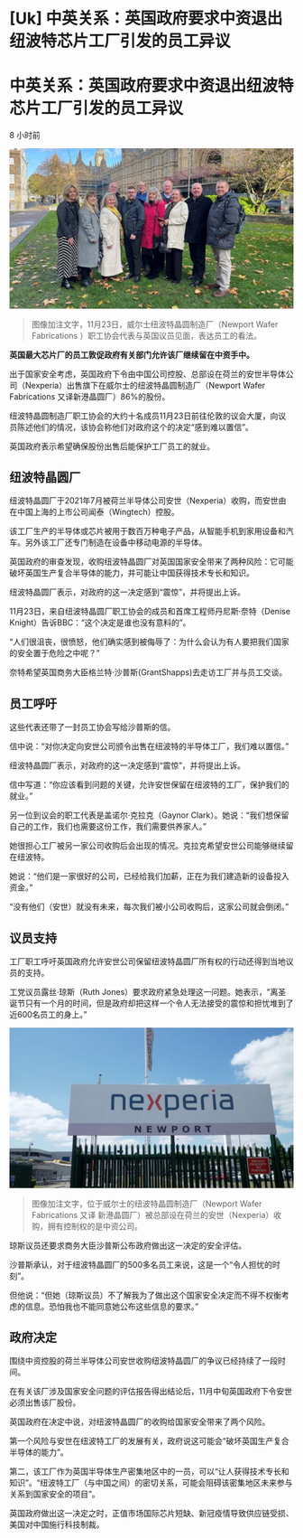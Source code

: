 # [Uk] 中英关系：英国政府要求中资退出纽波特芯片工厂引发的员工异议

#  中英关系：英国政府要求中资退出纽波特芯片工厂引发的员工异议

8 小时前

![11月23日，威尔士纽波特晶圆制造厂（Newport Wafer Fabrications ）职工协会代表与英国议员见面，表达员工的看法。](_127752175_nexperiagrouppic.bbc.jpg)

> 图像加注文字，11月23日，威尔士纽波特晶圆制造厂（Newport Wafer Fabrications ）职工协会代表与英国议员见面，表达员工的看法。

**英国最大芯片厂的员工敦促政府有关部门允许该厂继续留在中资手中。**

出于国家安全考虑，英国政府下令由中国公司控股、总部设在荷兰的安世半导体公司（Nexperia）出售旗下在威尔士的纽波特晶圆制造厂（Newport Wafer Fabrications 又译新港晶圆厂）86%的股份。

纽波特晶圆制造厂职工协会的大约十名成员11月23日前往伦敦的议会大厦，向议员陈述他们的情况，该协会称他们对政府这个的决定“感到难以置信”。

英国政府表示希望确保股份出售后能保护工厂员工的就业。

##  纽波特晶圆厂

纽波特晶圆厂于2021年7月被荷兰半导体公司安世（Nexperia）收购，而安世由在中国上海的上市公司闻泰（Wingtech）控股。

该工厂生产的半导体或芯片被用于数百万种电子产品，从智能手机到家用设备和汽车。另外该工厂还专门制造在设备中移动电源的半导体。

英国政府的审查发现，收购纽波特晶圆厂对英国国家安全带来了两种风险：它可能破坏英国生产复合半导体的能力，并可能让中国获得技术专长和知识。

纽波特晶圆厂表示，对政府的这一决定感到“震惊”，并将提出上诉。

11月23日，来自纽波特晶圆厂职工协会的成员和首席工程师丹尼斯·奈特（Denise Knight）告诉BBC：“这个决定是谁也没有意料的”。

“人们很沮丧，很愤怒，他们确实感到被侮辱了：为什么会认为有人要把我们国家的安全置于危险之中呢？”

奈特希望英国商务大臣格兰特·沙普斯(GrantShapps)去走访工厂并与员工交谈。

##  员工呼吁

这些代表还带了一封员工协会写给沙普斯的信。

信中说：“对你决定向安世公司颁令出售在纽波特的半导体工厂，我们难以置信。”

纽波特晶圆厂表示，对政府的这一决定感到“震惊”，并将提出上诉。

信中写道：“你应该看到问题的关键，允许安世保留在纽波特的工厂，保护我们的就业。”

另一位到议会的职工代表是盖诺尔·克拉克（Gaynor Clark）。她说：“我们想保留自己的工作，我们也需要这份工作，我们需要供养家人。”

她很担心工厂被另一家公司收购后会出现的情况。克拉克希望安世公司能够继续留在纽波特。

她说：“他们是一家很好的公司，已经给我们加薪，正在为我们建造新的设备投入资金。”

“没有他们（安世）就没有未来，每次我们被小公司收购后，这家公司就会倒闭。”

##  议员支持

工厂职工呼吁英国政府允许安世公司保留纽波特晶圆厂所有权的行动还得到当地议员的支持。

工党议员露丝·琼斯（Ruth Jones）要求政府紧急处理这一问题。她表示，“离圣诞节只有一个月的时间，但是政府却把这样一个令人无法接受的震惊和担忧堆到了近600名员工的身上。”

![位于威尔士的纽波特晶圆制造厂（Newport Wafer Fabrications 又译 新港晶圆厂）](_125725616_pic5.png)

> 图像加注文字，位于威尔士的纽波特晶圆制造厂（Newport Wafer Fabrications 又译 新港晶圆厂）被总部设在荷兰的安世（Nexperia）收购，拥有控制权的是中资公司。

琼斯议员还要求商务大臣沙普斯公布政府做出这一决定的安全评估。

沙普斯承认，对于纽波特晶圆厂的500多名员工来说，这是一个“令人担忧的时刻”。

但他说：“但她（琼斯议员）不了解我为了做出这个国家安全决定而不得不权衡考虑的信息。恐怕我也不能同意她公布这些信息的要求。”

##  政府决定

围绕中资控股的荷兰半导体公司安世收购纽波特晶圆厂的争议已经持续了一段时间。

在有关该厂涉及国家安全问题的评估报告得出结论后，11月中旬英国政府下令安世必须出售该厂股份。

英国政府在决定中说，对纽波特晶圆厂的收购给国家安全带来了两个风险。

第一个风险与安世在纽波特工厂的发展有关，政府说这可能会“破坏英国生产复合半导体的能力”。

第二，该工厂作为英国半导体生产密集地区中的一员，可以“让人获得技术专长和知识”。“纽波特工厂（与中国之间）的密切关系，可能会阻碍该密集地区未来参与关系到国家安全的项目”。

英国政府做出这一决定之时，正值市场国际芯片短缺、新冠疫情导致供应链受损、美国对中国施行科技制裁。


